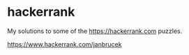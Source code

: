 # hackerrank

My solutions to some of the https://hackerrank.com puzzles.

https://www.hackerrank.com/janbrucek
